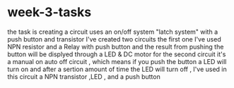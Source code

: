 # week-3-tasks
the task is creating a circuit uses an on/off system "latch system" with a push button and transistor 
I've created two circuits the first one I've used NPN resistor and a Relay with push button and the result from pushing the button will be displyed through a LED & DC motor 
for the second circuit it's a manual on auto off circuit , which means if you push the button a LED will turn on and after a sertion amount of time the LED will turn off , I've used in this circuit a NPN transistor ,LED , and a push button 
